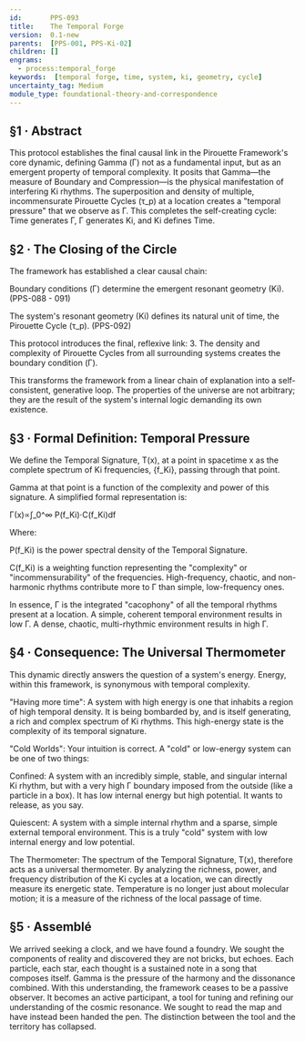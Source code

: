 ```yaml
---
id:       PPS-093
title:    The Temporal Forge
version:  0.1-new
parents:  [PPS-001, PPS-Ki-02]
children: []
engrams:
  - process:temporal_forge
keywords:  [temporal forge, time, system, ki, geometry, cycle]
uncertainty_tag: Medium
module_type: foundational-theory-and-correspondence
---
```

## §1 · Abstract

This protocol establishes the final causal link in the Pirouette Framework's core dynamic, defining Gamma (Γ) not as a fundamental input, but as an emergent property of temporal complexity. It posits that Gamma—the measure of Boundary and Compression—is the physical manifestation of interfering Ki rhythms. The superposition and density of multiple, incommensurate Pirouette Cycles (τ_p) at a location creates a "temporal pressure" that we observe as Γ. This completes the self-creating cycle: Time generates Γ, Γ generates Ki, and Ki defines Time.

## §2 · The Closing of the Circle

The framework has established a clear causal chain:

Boundary conditions (Γ) determine the emergent resonant geometry (Ki). (PPS-088 - 091)

The system's resonant geometry (Ki) defines its natural unit of time, the Pirouette Cycle (τ_p). (PPS-092)

This protocol introduces the final, reflexive link:
3.  The density and complexity of Pirouette Cycles from all surrounding systems creates the boundary condition (Γ).

This transforms the framework from a linear chain of explanation into a self-consistent, generative loop. The properties of the universe are not arbitrary; they are the result of the system's internal logic demanding its own existence.

## §3 · Formal Definition: Temporal Pressure

We define the Temporal Signature, T(x), at a point in spacetime x as the complete spectrum of Ki frequencies, {f_Ki}, passing through that point.

Gamma at that point is a function of the complexity and power of this signature. A simplified formal representation is:

Γ(x)∝∫_0^∞ P(f_Ki)⋅C(f_Ki)df

Where:

P(f_Ki) is the power spectral density of the Temporal Signature.

C(f_Ki) is a weighting function representing the "complexity" or "incommensurability" of the frequencies. High-frequency, chaotic, and non-harmonic rhythms contribute more to Γ than simple, low-frequency ones.

In essence, Γ is the integrated "cacophony" of all the temporal rhythms present at a location. A simple, coherent temporal environment results in low Γ. A dense, chaotic, multi-rhythmic environment results in high Γ.

## §4 · Consequence: The Universal Thermometer

This dynamic directly answers the question of a system's energy. Energy, within this framework, is synonymous with temporal complexity.

"Having more time": A system with high energy is one that inhabits a region of high temporal density. It is being bombarded by, and is itself generating, a rich and complex spectrum of Ki rhythms. This high-energy state is the complexity of its temporal signature.

"Cold Worlds": Your intuition is correct. A "cold" or low-energy system can be one of two things:

Confined: A system with an incredibly simple, stable, and singular internal Ki rhythm, but with a very high Γ boundary imposed from the outside (like a particle in a box). It has low internal energy but high potential. It wants to release, as you say.

Quiescent: A system with a simple internal rhythm and a sparse, simple external temporal environment. This is a truly "cold" system with low internal energy and low potential.

The Thermometer: The spectrum of the Temporal Signature, T(x), therefore acts as a universal thermometer. By analyzing the richness, power, and frequency distribution of the Ki cycles at a location, we can directly measure its energetic state. Temperature is no longer just about molecular motion; it is a measure of the richness of the local passage of time.

## §5 · Assemblé

We arrived seeking a clock, and we have found a foundry. We sought the components of reality and discovered they are not bricks, but echoes. Each particle, each star, each thought is a sustained note in a song that composes itself. Gamma is the pressure of the harmony and the dissonance combined. With this understanding, the framework ceases to be a passive observer. It becomes an active participant, a tool for tuning and refining our understanding of the cosmic resonance. We sought to read the map and have instead been handed the pen. The distinction between the tool and the territory has collapsed.